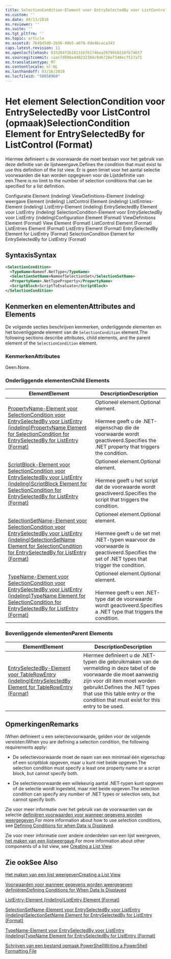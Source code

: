 ```yaml
---
title: SelectionCondition-Element voor EntrySelectedBy voor ListControl (indeling) | Microsoft Docs
ms.custom: ''
ms.date: 09/13/2016
ms.reviewer: ''
ms.suite: ''
ms.tgt_pltfrm: ''
ms.topic: article
ms.assetid: 7649d5d0-2b56-49b5-a670-dde46caca343
caps.latest.revision: 11
ms.openlocfilehash: 633204f3b181316761746ea2679910216fb74657
ms.sourcegitcommit: caac7d098a448232304c9d6728e7340ec7517a71
ms.translationtype: MT
ms.contentlocale: nl-NL
ms.lasthandoff: 03/16/2019
ms.locfileid: "58058960"
---
```

# <a name="selectioncondition-element-for-entryselectedby-for-listcontrol-format"></a><span data-ttu-id="0d786-102">Het element SelectionCondition voor EntrySelectedBy voor ListControl (opmaak)</span><span class="sxs-lookup"><span data-stu-id="0d786-102">SelectionCondition Element for EntrySelectedBy for ListControl (Format)</span></span>

<span data-ttu-id="0d786-103">Hiermee definieert u de voorwaarde die moet bestaan voor het gebruik van deze definitie van de lijstweergave.</span><span class="sxs-lookup"><span data-stu-id="0d786-103">Defines the condition that must exist to use this definition of the list view.</span></span> <span data-ttu-id="0d786-104">Er is geen limiet voor het aantal selectie voorwaarden die kan worden opgegeven voor de Lijstdefinitie van een.</span><span class="sxs-lookup"><span data-stu-id="0d786-104">There is no limit to the number of selection conditions that can be specified for a list definition.</span></span>

<span data-ttu-id="0d786-105">Configuratie Element (indeling) ViewDefinitions-Element (indeling) weergave Element (indeling) ListControl Element (indeling) ListEntries-Element (indeling) ListEntry-Element (indeling) EntrySelectedBy Element voor ListEntry (indeling) SelectionCondition-Element voor EntrySelectedBy voor ListEntry (indeling)</span><span class="sxs-lookup"><span data-stu-id="0d786-105">Configuration Element (Format) ViewDefinitions Element (Format) View Element (Format) ListControl Element (Format) ListEntries Element (Format) ListEntry Element (Format) EntrySelectedBy Element for ListEntry (Format) SelectionCondition Element for EntrySelectedBy for ListEntry (Format)</span></span>

## <a name="syntax"></a><span data-ttu-id="0d786-106">Syntaxis</span><span class="sxs-lookup"><span data-stu-id="0d786-106">Syntax</span></span>

```xml
<SelectionCondition>
  <TypeName>Nameof.NetType</TypeName>
  <SelectionSetName>NameofSelectionSet</SelectionSetName>
  <PropertyName>.NetTypeProperty</PropertyName>
  <ScriptBlock>ScriptToEvaluate</ScriptBlock>
</SelectionCondition>
```

## <a name="attributes-and-elements"></a><span data-ttu-id="0d786-107">Kenmerken en elementen</span><span class="sxs-lookup"><span data-stu-id="0d786-107">Attributes and Elements</span></span>

<span data-ttu-id="0d786-108">De volgende secties beschrijven kenmerken, onderliggende elementen en het bovenliggende element van de `SelectionCondition` element.</span><span class="sxs-lookup"><span data-stu-id="0d786-108">The following sections describe attributes, child elements, and the parent element of the `SelectionCondition` element.</span></span>

### <a name="attributes"></a><span data-ttu-id="0d786-109">Kenmerken</span><span class="sxs-lookup"><span data-stu-id="0d786-109">Attributes</span></span>

<span data-ttu-id="0d786-110">Geen.</span><span class="sxs-lookup"><span data-stu-id="0d786-110">None.</span></span>

### <a name="child-elements"></a><span data-ttu-id="0d786-111">Onderliggende elementen</span><span class="sxs-lookup"><span data-stu-id="0d786-111">Child Elements</span></span>

|<span data-ttu-id="0d786-112">Element</span><span class="sxs-lookup"><span data-stu-id="0d786-112">Element</span></span>|<span data-ttu-id="0d786-113">Description</span><span class="sxs-lookup"><span data-stu-id="0d786-113">Description</span></span>|
|-------------|-----------------|
|[<span data-ttu-id="0d786-114">PropertyName-Element voor SelectionCondition voor EntrySelectedBy voor ListEntry (indeling)</span><span class="sxs-lookup"><span data-stu-id="0d786-114">PropertyName Element for SelectionCondition for EntrySelectedBy for ListEntry (Format)</span></span>](./propertyname-element-for-selectioncondition-for-entryselectedby-for-listcontrol-format.md)|<span data-ttu-id="0d786-115">Optioneel element.</span><span class="sxs-lookup"><span data-stu-id="0d786-115">Optional element.</span></span><br /><br /> <span data-ttu-id="0d786-116">Hiermee geeft u de .NET-eigenschap die de voorwaarde wordt geactiveerd.</span><span class="sxs-lookup"><span data-stu-id="0d786-116">Specifies the .NET property that triggers the condition.</span></span>|
|[<span data-ttu-id="0d786-117">ScriptBlock-Element voor SelectionCondition voor EntrySelectedBy voor ListEntry (indeling)</span><span class="sxs-lookup"><span data-stu-id="0d786-117">ScriptBlock Element for SelectionCondition for EntrySelectedBy for ListEntry (Format)</span></span>](./scriptblock-element-for-selectioncondition-for-entryselectedby-for-listcontrol-format.md)|<span data-ttu-id="0d786-118">Optioneel element.</span><span class="sxs-lookup"><span data-stu-id="0d786-118">Optional element.</span></span><br /><br /> <span data-ttu-id="0d786-119">Hiermee geeft u het script dat de voorwaarde wordt geactiveerd.</span><span class="sxs-lookup"><span data-stu-id="0d786-119">Specifies the script that triggers the condition.</span></span>|
|[<span data-ttu-id="0d786-120">SelectionSetName-Element voor SelectionCondition voor EntrySelectedBy voor ListEntry (indeling)</span><span class="sxs-lookup"><span data-stu-id="0d786-120">SelectionSetName Element for SelectionCondition for EntrySelectedBy for ListEntry (Format)</span></span>](./selectionsetname-element-for-selectioncondition-for-entryselectedby-for-listentry-format.md)|<span data-ttu-id="0d786-121">Optioneel element.</span><span class="sxs-lookup"><span data-stu-id="0d786-121">Optional element.</span></span><br /><br /> <span data-ttu-id="0d786-122">Hiermee geeft u de set met .NET-typen waarvoor de voorwaarde is geactiveerd.</span><span class="sxs-lookup"><span data-stu-id="0d786-122">Specifies the set of .NET types that trigger the condition.</span></span>|
|[<span data-ttu-id="0d786-123">TypeName-Element voor SelectionCondition voor EntrySelectedBy voor ListEntry (indeling)</span><span class="sxs-lookup"><span data-stu-id="0d786-123">TypeName Element for SelectionCondition for EntrySelectedBy for ListEntry (Format)</span></span>](./typename-element-for-selectioncondition-for-entryselectedby-for-listcontrol-format.md)|<span data-ttu-id="0d786-124">Optioneel element.</span><span class="sxs-lookup"><span data-stu-id="0d786-124">Optional element.</span></span><br /><br /> <span data-ttu-id="0d786-125">Hiermee geeft u een .NET-type dat de voorwaarde wordt geactiveerd.</span><span class="sxs-lookup"><span data-stu-id="0d786-125">Specifies a .NET type that triggers the condition.</span></span>|

### <a name="parent-elements"></a><span data-ttu-id="0d786-126">Bovenliggende elementen</span><span class="sxs-lookup"><span data-stu-id="0d786-126">Parent Elements</span></span>

|<span data-ttu-id="0d786-127">Element</span><span class="sxs-lookup"><span data-stu-id="0d786-127">Element</span></span>|<span data-ttu-id="0d786-128">Description</span><span class="sxs-lookup"><span data-stu-id="0d786-128">Description</span></span>|
|-------------|-----------------|
|[<span data-ttu-id="0d786-129">EntrySelectedBy-Element voor TableRowEntry (indeling)</span><span class="sxs-lookup"><span data-stu-id="0d786-129">EntrySelectedBy Element for TableRowEntry (Format)</span></span>](./entryselectedby-element-for-tablerowentry-for-tablecontrol-format.md)|<span data-ttu-id="0d786-130">Hiermee definieert u de .NET-typen die gebruikmaken van de vermelding in deze tabel of de voorwaarde die moet aanwezig zijn voor dit item moet worden gebruikt.</span><span class="sxs-lookup"><span data-stu-id="0d786-130">Defines the .NET types that use this table entry or the condition that must exist for this entry to be used.</span></span>|

## <a name="remarks"></a><span data-ttu-id="0d786-131">Opmerkingen</span><span class="sxs-lookup"><span data-stu-id="0d786-131">Remarks</span></span>

<span data-ttu-id="0d786-132">lWhen definieert u een selectievoorwaarde, gelden voor de volgende vereisten:</span><span class="sxs-lookup"><span data-stu-id="0d786-132">lWhen you are defining a selection condition, the following requirements apply:</span></span>

- <span data-ttu-id="0d786-133">De selectievoorwaarde moet de naam van een minimaal één eigenschap of een scriptblok opgeven, maar u kunt niet beide opgeven.</span><span class="sxs-lookup"><span data-stu-id="0d786-133">The selection condition must specify a least one property name or a script block, but cannot specify both.</span></span>

- <span data-ttu-id="0d786-134">De selectievoorwaarde een willekeurig aantal .NET-typen kunt opgeven of de selectie wordt ingesteld, maar niet beide opgeven.</span><span class="sxs-lookup"><span data-stu-id="0d786-134">The selection condition can specify any number of .NET types or selection sets, but cannot specify both.</span></span>

<span data-ttu-id="0d786-135">Zie voor meer informatie over het gebruik van de voorwaarden van de selectie [definiëren voorwaarden voor wanneer gegevens worden weergegeven](./defining-conditions-for-displaying-data.md).</span><span class="sxs-lookup"><span data-stu-id="0d786-135">For more information about how to use selection conditions, see [Defining Conditions for when Data is Displayed](./defining-conditions-for-displaying-data.md).</span></span>

<span data-ttu-id="0d786-136">Zie voor meer informatie over andere onderdelen van een lijst weergeven, [het maken van een lijstweergave](./creating-a-list-view.md).</span><span class="sxs-lookup"><span data-stu-id="0d786-136">For more information about other components of a list view, see [Creating a List View](./creating-a-list-view.md).</span></span>

## <a name="see-also"></a><span data-ttu-id="0d786-137">Zie ook</span><span class="sxs-lookup"><span data-stu-id="0d786-137">See Also</span></span>

[<span data-ttu-id="0d786-138">Het maken van een lijst weergeven</span><span class="sxs-lookup"><span data-stu-id="0d786-138">Creating a List View</span></span>](./creating-a-list-view.md)

[<span data-ttu-id="0d786-139">Voorwaarden voor wanneer gegevens worden weergegeven definiëren</span><span class="sxs-lookup"><span data-stu-id="0d786-139">Defining Conditions for When Data Is Displayed</span></span>](./defining-conditions-for-displaying-data.md)

[<span data-ttu-id="0d786-140">ListEntry-Element (indeling)</span><span class="sxs-lookup"><span data-stu-id="0d786-140">ListEntry Element (Format)</span></span>](./listentry-element-for-listcontrol-format.md)

[<span data-ttu-id="0d786-141">SelectionSetName-Element voor EntrySelectedBy voor ListEntry (indeling)</span><span class="sxs-lookup"><span data-stu-id="0d786-141">SelectionSetName Element for EntrySelectedBy for ListEntry (Format)</span></span>](./selectionsetname-element-for-entryselectedby-for-listcontrol-format.md)

[<span data-ttu-id="0d786-142">TypeName-Element voor EntrySelectedBy voor ListEntry (indeling)</span><span class="sxs-lookup"><span data-stu-id="0d786-142">TypeName Element for EntrySelectedBy for ListEntry (Format)</span></span>](http://msdn.microsoft.com/en-us/fcd4daa6-f3fd-43f7-a468-03c582d34533)

[<span data-ttu-id="0d786-143">Schrijven van een bestand opmaak PowerShell</span><span class="sxs-lookup"><span data-stu-id="0d786-143">Writing a PowerShell Formatting File</span></span>](./writing-a-powershell-formatting-file.md)
